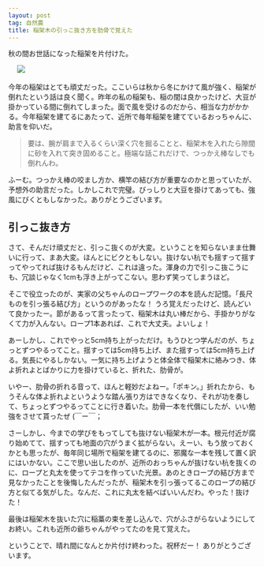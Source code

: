 ```yaml
---
layout: post
tag: 自然農
title: 稲架木の引っこ抜き方を肋骨で覚えた
---
```

秋の間お世話になった稲架を片付けた。

　
![](https://c2.staticflickr.com/6/5553/30874430792_930e39d289.jpg)

今年の稲架はとても頑丈だった。ここいらは秋から冬にかけて風が強く、稲架が倒れたという話は良く聞く。昨年の私の稲架も、稲の間は良かったけど、大豆が掛かっている間に倒れてしまった。面で風を受けるのだから、相当な力がかかる。今年稲架を建てるにあたって、近所で毎年稲架を建てているおっちゃんに、助言を仰いだ。

>要は、腕が肩まで入るくらい深く穴を掘ることと、稲架木を入れたら隙間に砂を入れて突き固めること。極端な話これだけで、つっかえ棒なしでも倒れんわ。

ふーむ。つっかえ棒の咬まし方か、横竿の結び方が重要なのかと思っていたが、予想外の助言だった。しかしこれで完璧。びっしりと大豆を掛けてあっても、強風にびくともしなかった。ありがとうございます。

## 引っこ抜き方

さて、そんだけ頑丈だと、引っこ抜くのが大変。ということを知らないまま仕舞いに行って、まあ大変。ほんとにビクともしない。抜けない杭でも揺すって揺すってやってれば抜けるもんだけど、これは違った。渾身の力で引っこ抜こうにも、冗談じゃなく1cmも浮き上がってこない。思わず笑ってしまうほど。

そこで役立ったのが、実家の父ちゃんのロープワークの本を読んだ記憶。「長尺ものを引っ張る結び方」というのがあったな！ うろ覚えだったけど、読んどいて良かったー。節があるって言ったって、稲架木は丸い棒だから、手掛かりがなくて力が入んない。ロープ1本あれば、これで大丈夫。よいしょ！

あーしかし、これでやっと5cm持ち上がっただけ。もうひとつ学んだのが、ちょっとずつやるってこと。揺すっては5cm持ち上げ、また揺すっては5cm持ち上げる。気長にやるしかない。一気に持ち上げようと体全体で稲架木に絡みつき、体よ折れよとばかりに力を掛けていると、折れた、肋骨が。

いやー、肋骨の折れる音って、ほんと軽妙だよねー。「ポキン。」折れたから、もうそんな体よ折れよというような踏ん張り方はできなくなり、それが功を奏して、ちょっとずつやるってことに行き着いた。肋骨一本を代償にしたが、いい勉強をさせて貰ったぜ (￣ー￣；

さーしかし、今までの学びをもってしても抜けない稲架木が一本。根元付近が腐り始めてて、揺すっても地面の穴がうまく拡がらない。えーい、もう放っておくかとも思ったが、毎年同じ場所で稲架を建てるのに、邪魔な一本を残して置く訳にはいかない。ここで思い出したのが、近所のおっちゃんが抜けない杭を抜くのに、ロープと丸太を使ってテコを作っていた光景。あのときロープの結び方まで見なかったことを後悔したんだったが、稲架木を引っ張ってるこのロープの結び方と似てる気がした。なんだ、これに丸太を結べばいいんだわ。やった！抜けた！

最後は稲架木を抜いた穴に稲藁の束を差し込んで、穴がふさがらないようにしてお終い。これも近所の爺ちゃんがやってたのを見て覚えた。

ということで、晴れ間になんとか片付け終わった。祝杯だー！ ありがとうございます。

